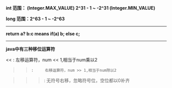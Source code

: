 **int 范围： (Integer.MAX_VALUE) 2^31 - 1 ~ -2^31 (Integer.MIN_VALUE)**

**long 范围：2^63 - 1 ~ -2^63**

_________________________________

**return a? b:c means 
if(a) b;
else c;**

_________________________________

**java中有三种移位运算符**

<<     :     左移运算符，num << 1,相当于num乘以2

>>     :     右移运算符，num >> 1,相当于num除以2

>>>    :     无符号右移，忽略符号位，空位都以0补齐
